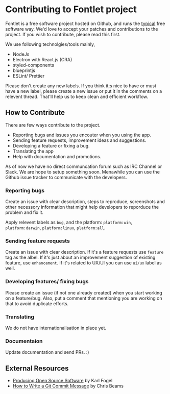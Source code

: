 # Contributing to Fontlet project

Fontlet is a free software project hosted on Github, and runs the [typical](http://producingoss.com) free software way.
We'd love to accept your patches and contributions to the project. If you wish to contribute, please read this first.

We use following technolgies/tools mainly,

- NodeJs
- Electron with React.js (CRA)
- styled-components
- blueprintjs
- ESLint/ Prettier

Please don't create any new labels. If you think it;s nice to have or must have a new label, please create a new issue or put it in the comments on a relevent thread. That'll help us to keep clean and efficient workflow.

## How to Contribute

There are few ways contribute to the project.

- Reporting bugs and issues you encouter when you using the app.
- Sending feature requests, improvement ideas and suggestions.
- Developing a feature or fixing a bug.
- Translating the app
- Help with documentation and promotions.

As of now we have no direct communcation forum such as IRC Channel or Slack. We are hope to setup something soon. Menawhile you can use the Github issue tracker to communicate with the developers.

### Reporting bugs

Create an issue with clear description, steps to reproduce, screenshots and other necessory information that might help developers to reporduce the problem and fix it.

Apply relevent labels as `bug`, and the platform: `platform:win`, `platform:darwin`, `platform:linux`, `platform:all`.

### Sending feature requests

Create an issue with clear description.
If it's a feature requests use `feature` tag as the albel. If it's just about an improvement suggestion of existing feature, use `enhancement`. If it's related to UX/UI you can use `ui/ux` label as well.

### Developing features/ fixing bugs

Please create an issue (if not one already created) when you start working on a feature/bug. Also, put a comment that mentioning you are working on that to avoid duplicate efforts.

### Translating

We do not have internationalisation in place yet.

### Documentaion

Update documentation and send PRs. :)

## External Resources

- [Producing Open Source Software](https://producingoss.com/) by Karl Fogel
- [How to Write a Git Commit Message](https://chris.beams.io/posts/git-commit/) by Chris Beams
